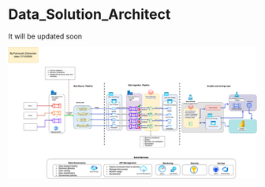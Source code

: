 # Data_Solution_Architect
It will be updated soon

![Data Soloution Architecture](data_architecture_modified-Detailed_Architecture.drawio.png)